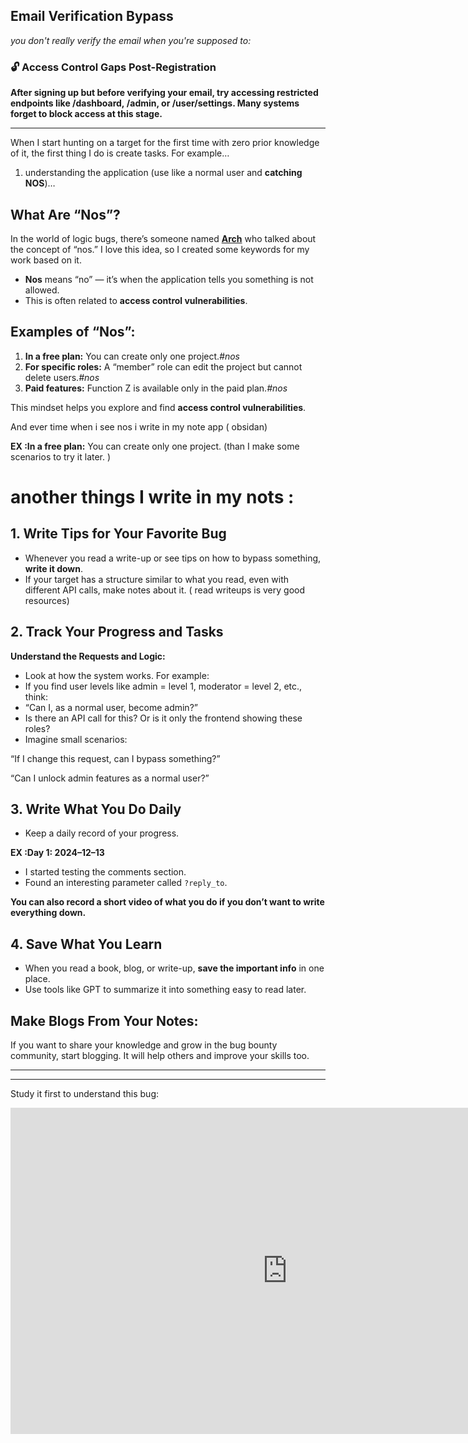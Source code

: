
## Email Verification Bypass

_you don't really verify the email when you're supposed to:_

### 🔓 Access Control Gaps Post-Registration

**After signing up but before verifying your email, try accessing restricted endpoints like /dashboard, /admin, or /user/settings. Many systems forget to block access at this stage.**


---



When I start hunting on a target for the first time with zero prior knowledge of it, the first thing I do is create tasks. For example…

1. understanding the application (use like a normal user and **catching NOS**)…

## What Are “Nos”?

In the world of logic bugs, there’s someone named [**Arch**](https://www.youtube.com/watch?v=G1RHa7l1Ys4) who talked about the concept of “nos.” I love this idea, so I created some keywords for my work based on it.

- **Nos** means “no” — it’s when the application tells you something is not allowed.
- This is often related to **access control vulnerabilities**.

## Examples of “Nos”:

1. **In a free plan:** You can create only one project._#nos_
2. **For specific roles:** A “member” role can edit the project but cannot delete users._#nos_
3. **Paid features:** Function Z is available only in the paid plan._#nos_

This mindset helps you explore and find **access control vulnerabilities**.

And ever time when i see nos i write in my note app ( obsidan)

**EX :In a free plan:** You can create only one project. (than I make some scenarios to try it later. )

# another things I write in my nots :

## **1. Write Tips for Your Favorite Bug**

- Whenever you read a write-up or see tips on how to bypass something, **write it down**.
- If your target has a structure similar to what you read, even with different API calls, make notes about it. ( read writeups is very good resources)

## **2. Track Your Progress and Tasks**

**Understand the Requests and Logic:**

- Look at how the system works. For example:
- If you find user levels like admin = level 1, moderator = level 2, etc., think:
- “Can I, as a normal user, become admin?”
- Is there an API call for this? Or is it only the frontend showing these roles?
- Imagine small scenarios:

“If I change this request, can I bypass something?”

“Can I unlock admin features as a normal user?”

## **3. Write What You Do Daily**

- Keep a daily record of your progress.

**EX :Day 1: 2024–12–13**

- I started testing the comments section.
- Found an interesting parameter called `?reply_to`.

**You can also record a short video of what you do if you don’t want to write everything down.**

## **4. Save What You Learn**

- When you read a book, blog, or write-up, **save the important info** in one place.
- Use tools like GPT to summarize it into something easy to read later.

## **Make Blogs From Your Notes:**

If you want to share your knowledge and grow in the bug bounty community, start blogging. It will help others and improve your skills too.


---



---

Study it first to understand this bug:


<iframe width="886" height="522" src="https://www.youtube.com/embed/4WCbXGSP2Jg" title="$10,000 Bounty for IMPROPER ACCESS CONTROL-GENERIC Vulnerability | BUG BOUNTY" frameborder="0" allow="accelerometer; autoplay; clipboard-write; encrypted-media; gyroscope; picture-in-picture; web-share" referrerpolicy="strict-origin-when-cross-origin" allowfullscreen></iframe>